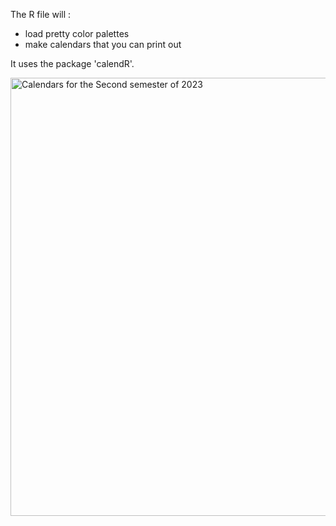 The R file will :
- load pretty color palettes 
- make calendars that you can print out

It uses the package 'calendR'.

<img width="701" alt="Calendars for the Second semester of 2023" src="https://github.com/user-attachments/assets/b401b81a-688d-4f73-90ff-e19b01144e64">
